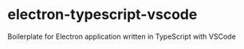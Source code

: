 # electron-typescript-vscode
Boilerplate for Electron application written in TypeScript with VSCode
